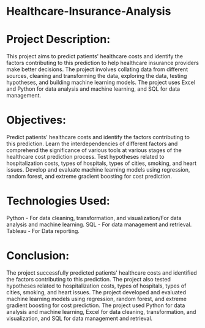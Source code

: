 # Healthcare-Insurance-Analysis
# Project Description:
This project aims to predict patients' healthcare costs and identify the factors contributing to this prediction to help healthcare insurance providers make better decisions. The project involves collating data from different sources, cleaning and transforming the data, exploring the data, testing hypotheses, and building machine learning models. The project uses Excel and Python for data analysis and machine learning, and SQL for data management.

# Objectives:
Predict patients' healthcare costs and identify the factors contributing to this prediction. Learn the interdependencies of different factors and comprehend the significance of various tools at various stages of the healthcare cost prediction process. Test hypotheses related to hospitalization costs, types of hospitals, types of cities, smoking, and heart issues. Develop and evaluate machine learning models using regression, random forest, and extreme gradient boosting for cost prediction.

# Technologies Used:
Python - For data cleaning, transformation, and visualization/For data analysis and machine learning.
SQL - For data management and retrieval.
Tableau - For Data reporting.

# Conclusion:
The project successfully predicted patients' healthcare costs and identified the factors contributing to this prediction. The project also tested hypotheses related to hospitalization costs, types of hospitals, types of cities, smoking, and heart issues. The project developed and evaluated machine learning models using regression, random forest, and extreme gradient boosting for cost prediction. The project used Python for data analysis and machine learning, Excel for data cleaning, transformation, and visualization, and SQL for data management and retrieval.
